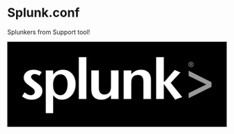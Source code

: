 # Splunk.conf
Splunkers from Support tool! 

![Splunk image logo](Images/logo_splunk_black_high.png)
